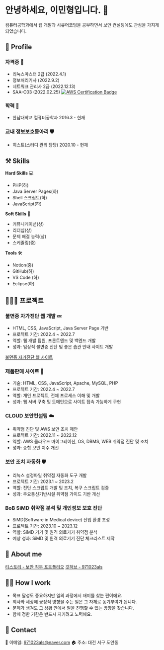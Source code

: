 # 안녕하세요, 이민형입니다. 👋

컴퓨터공학과에서 웹 개발과 시큐어코딩을 공부하면서 보안 컨설팅에도 관심을 가지게 되었습니다.

## 🔎 Profile

### 자격증 📜
- 리눅스마스터 2급 (2022.4.1)
- 정보처리기사 (2022.9.2)
- 네트워크 관리사 2급 (2022.12.13)
- SAA-C03 (2022.02.25) [![AWS Certification Badge](https://img.shields.io/badge/AWS-Certification-blue)](https://www.credly.com/badges/9040d238-7e1d-4663-8a91-2c5319368d50/public_url)


### 학력 🏫
- 한남대학교 컴퓨터공학과 2016.3 - 현재

### 교내 정보보호동아리 🛡️
- 히스트(스터디 관리 담당) 2020.10 - 현재

## ⚒️ Skills

**Hard Skills** 💻
- PHP(하)
- Java Server Pages(하)
- Shell 스크립트(하)
- JavaScript(하)

**Soft Skills** 🌟
- 커뮤니케이션(상)
- 리더십(상)
- 문제 해결 능력(상)
- 스케줄링(중)

**Tools** 🛠️
- Notion(중)
- GitHub(하)
- VS Code (하)
- Eclipse(하)

## 👩🏻‍💻 프로젝트

### 불면증 자가진단 웹 개발 💤
- HTML, CSS, JavaScript, Java Server Page 기반
- 프로젝트 기간: 2022.4 ~ 2022.7
- 역할: 웹 개발 팀원, 프론트엔드 및 백엔드 개발
- 성과: 임상적 불면증 진단 및 좋은 습관 안내 사이트 개발

[불면증 자가진단 웹 사이트](https://github.com/971023als/jsp)

### 제품판매 사이트 🛒
- 기술: HTML, CSS, JavaScript, Apache, MySQL, PHP
- 프로젝트 기간: 2022.4 ~ 2022.7
- 역할: 개인 프로젝트, 전체 프로세스 이해 및 개발
- 성과: 웹 서버 구축 및 도메인으로 사이트 접속 가능하게 구현

### CLOUD 보안컨설팅 ☁️
- 취약점 진단 및 AWS 보안 조치 제안
- 프로젝트 기간: 2022.11 ~ 2022.12
- 역할: AWS 클라우드 마이그레이션, OS, DBMS, WEB 취약점 진단 및 조치
- 성과: 종합 보안 지수 개선

### 보안 조치 자동화 🛡️
- 리눅스 설정파일 취약점 자동화 도구 개발
- 프로젝트 기간: 2023.1 ~ 2023.2
- 역할: 진단 스크립트 개발 및 조치, 복구 스크립트 검증
- 성과: 주요통신기반시설 취약점 가이드 기반 개선

### BoB SiMD 취약점 분석 및 개인정보 보호 진단
- SiMD(Software in Medical device) 산업 환경 조성
- 프로젝트 기간: 2023.10 ~ 2023.12
- 역할: SiMD 기기 및 원격 의료기기 취약점 분석
- 예상 성과: SiMD 및 원격 의료기기 진단 체크리스트 제작

## 💫 About me

[티스토리 - 보안 직무 포트폴리오](https://59lee.tistory.com/?page=3)
[깃허브 - 971023als](https://github.com/971023als)

## 🙋🏻 How I work

- 목표 달성도 중요하지만 일의 과정에서 재미를 찾는 편이에요.
- 회사와 세상에 긍정적 영향을 주는 일은 그 자체로 동기부여가 됩니다.
- 문제가 생겨도 그 상황 안에서 일을 진행할 수 있는 방향을 찾습니다.
- 함께 정한 기한은 반드시 지키려고 노력해요.

## 👋 Contact

📧 이메일: [971023als@naver.com](mailto:971023als@naver.com)
🏠 주소: 대전 서구 도안동

